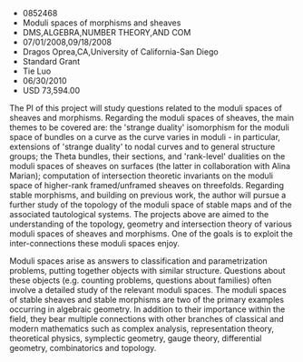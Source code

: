 
* 0852468
* Moduli spaces of morphisms and sheaves
* DMS,ALGEBRA,NUMBER THEORY,AND COM
* 07/01/2008,09/18/2008
* Dragos Oprea,CA,University of California-San Diego
* Standard Grant
* Tie Luo
* 06/30/2010
* USD 73,594.00

The PI of this project will study questions related to the moduli spaces of
sheaves and morphisms. Regarding the moduli spaces of sheaves, the main themes
to be covered are: the 'strange duality' isomorphism for the moduli space of
bundles on a curve as the curve varies in moduli - in particular, extensions of
'strange duality' to nodal curves and to general structure groups; the Theta
bundles, their sections, and 'rank-level' dualities on the moduli spaces of
sheaves on surfaces (the latter in collaboration with Alina Marian); computation
of intersection theoretic invariants on the moduli space of higher-rank
framed/unframed sheaves on threefolds. Regarding stable morphisms, and building
on previous work, the author will pursue a further study of the topology of the
moduli space of stable maps and of the associated tautological systems. The
projects above are aimed to the understanding of the topology, geometry and
intersection theory of various moduli spaces of sheaves and morphisms. One of
the goals is to exploit the inter-connections these moduli spaces enjoy.

Moduli spaces arise as answers to classification and parametrization problems,
putting together objects with similar structure. Questions about these objects
(e.g. counting problems, questions about families) often involve a detailed
study of the relevant moduli spaces. The moduli spaces of stable sheaves and
stable morphisms are two of the primary examples occurring in algebraic
geometry. In addition to their importance within the field, they bear multiple
connections with other branches of classical and modern mathematics such as
complex analysis, representation theory, theoretical physics, symplectic
geometry, gauge theory, differential geometry, combinatorics and topology.

